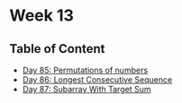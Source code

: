 # Week 13

## Table of Content

- [Day 85: Permutations of numbers](https://nbviewer.jupyter.org/github/Dragon1573/Daily-Problem/blob/master/April/Week13/Day85.ipynb)
- [Day 86: Longest Consecutive Sequence](https://nbviewer.jupyter.org/github/Dragon1573/Daily-Problem/blob/master/April/Week13/Day86.ipynb)
- [Day 87: Subarray With Target Sum](https://nbviewer.jupyter.org/github/Dragon1573/Daily-Problem/blob/master/April/Week13/Day87.ipynb)
